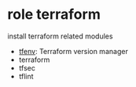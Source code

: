 role terraform
====================

install terraform related modules

* [tfenv](https://github.com/tfutils/tfenv): Terraform version manager
* terraform
* tfsec
* tflint
